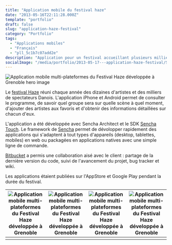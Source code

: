 ```yaml
---
title: "Application mobile du festival haze"
date: "2013-05-16T22:11:28.000Z"
template: "portfolio"
draft: false
slug: "application-haze-festival"
category: "Portfolio"
tags: 
  - "Applications mobiles"
  - "Français"
  - "pll_5c1b7c07add2e"
description: "Application pour un festival accueillant plusieurs milliers de spectateurs au Danemark. Réalisé avec Sencha Touch et PhoneGap pour Google Play et AppStore."
socialImage: "/media/portfolio/2013-05-17---application-haze-festival/Screen-Shot-haze-program-in-galaxy-nexus.jpg"
---
```






![Application mobile multi-plateformes du Festival Haze développée à Grenoble hero image](/media/portfolio/2013-05-17---application-haze-festival/haze_festival.jpg)

Le [festival Haze](http://www.haze.dk/) réuni chaque année des dizaines d'artistes et des milliers de spectateurs Danois. L'application iPhone et Android permet de consulter le programme, de savoir quel groupe sera sur quelle scène à quel moment, d'ajouter des artistes aux favoris et d'obtenir des informations détaillées sur chacun d'eux.

L'application a été développée avec Sencha Architect et le SDK [Sencha Touch](/pages/outils-et-frameworks#sencha-touch). Le framework de [Sencha](http://www.sencha.com/) permet de dévolopper rapidement des applications qui s'adaptent à tout types d'appareils (desktop, tablettes, mobiles) en web ou packagées en applications natives avec une simple ligne de commande.

[Bitbucket](https://bitbucket.org/) a permis une collaboration aisé avec le client : partage de la dernière version du code, suivi de l'avancement du projet, bug tracker et wiki.

Les applications étaient publiées sur l'AppStore et Google Play pendant la durée du festival.

| ![Application mobile multi-plateformes du Festival Haze développée à Grenoble](/media/portfolio/2013-05-17---application-haze-festival/Screen-Shot-haze-artist-list-in-galaxy-nexus.png) | ![Application mobile multi-plateformes du Festival Haze développée à Grenoble](/media/portfolio/2013-05-17---application-haze-festival/Screen-Shot-haze-news-in-galaxy-nexus.png) | ![Application mobile multi-plateformes du Festival Haze développée à Grenoble](/media/portfolio/2013-05-17---application-haze-festival/Screen-Shot-haze-artist-view-in-galaxy-nexus.png) | ![Application mobile multi-plateformes du Festival Haze développée à Grenoble](/media/portfolio/2013-05-17---application-haze-festival/Screen-Shot-haze-program-in-galaxy-nexus.png) |
| ------------------------------------------------------------ | ------------------------------------------------------------ | ------------------------------------------------------------ | ------------------------------------------------------------ |
|                                                              |                                                              |                                                              |                                                              |







